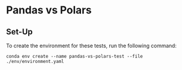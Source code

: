 # Pandas vs Polars

## Set-Up

To create the environment for these tests, run the following command:

```
conda env create --name pandas-vs-polars-test --file ./env/environment.yaml
```